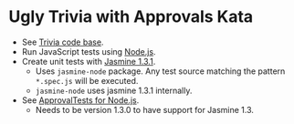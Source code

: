 # Ugly Trivia with Approvals Kata

* See [Trivia code base](https://github.com/caradojo/trivia).
* Run JavaScript tests using [Node.js](https://nodejs.org/en/).
* Create unit tests with [Jasmine 1.3.1](https://jasmine.github.io/1.3/introduction).
  * Uses `jasmine-node` package. Any test source matching the pattern `*.spec.js` will be executed.
  * `jasmine-node` uses jasmine 1.3.1 internally.
* See [ApprovalTests for Node.js](https://github.com/approvals/Approvals.NodeJS).
  * Needs to be version 1.3.0 to have support for Jasmine 1.3.
